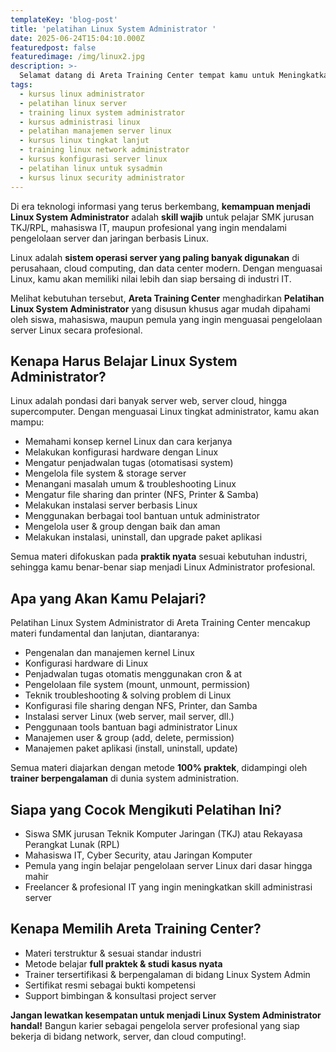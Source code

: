 ```yaml
---
templateKey: 'blog-post'
title: 'pelatihan Linux System Administrator '
date: 2025-06-24T15:04:10.000Z
featuredpost: false
featuredimage: /img/linux2.jpg
description: >-
  Selamat datang di Areta Training Center tempat kamu untuk Meningkatkan Skill bukan hanya dibidang IT tapi juga Bisnis Digital dengan Metode Full Praktek! Dunia IT terus berkembang, dan keahlian yang kamu miliki hari ini menentukan masa depan kariermu.
tags:
  - kursus linux administrator
  - pelatihan linux server
  - training linux system administrator
  - kursus administrasi linux
  - pelatihan manajemen server linux
  - kursus linux tingkat lanjut
  - training linux network administrator
  - kursus konfigurasi server linux
  - pelatihan linux untuk sysadmin
  - kursus linux security administrator
---
```



Di era teknologi informasi yang terus berkembang, **kemampuan menjadi Linux System Administrator** adalah **skill wajib** untuk pelajar SMK jurusan TKJ/RPL, mahasiswa IT, maupun profesional yang ingin mendalami pengelolaan server dan jaringan berbasis Linux.

Linux adalah **sistem operasi server yang paling banyak digunakan** di perusahaan, cloud computing, dan data center modern. Dengan menguasai Linux, kamu akan memiliki nilai lebih dan siap bersaing di industri IT.

Melihat kebutuhan tersebut, **Areta Training Center** menghadirkan **Pelatihan Linux System Administrator** yang disusun khusus agar mudah dipahami oleh siswa, mahasiswa, maupun pemula yang ingin menguasai pengelolaan server Linux secara profesional.

## Kenapa Harus Belajar Linux System Administrator?
Linux adalah pondasi dari banyak server web, server cloud, hingga supercomputer. Dengan menguasai Linux tingkat administrator, kamu akan mampu:
*  Memahami konsep kernel Linux dan cara kerjanya
*  Melakukan konfigurasi hardware dengan Linux
*  Mengatur penjadwalan tugas (otomatisasi system)
*  Mengelola file system & storage server
*  Menangani masalah umum & troubleshooting Linux
*  Mengatur file sharing dan printer (NFS, Printer & Samba)
*  Melakukan instalasi server berbasis Linux
*  Menggunakan berbagai tool bantuan untuk administrator
*  Mengelola user & group dengan baik dan aman
*  Melakukan instalasi, uninstall, dan upgrade paket aplikasi

Semua materi difokuskan pada **praktik nyata** sesuai kebutuhan industri, sehingga kamu benar-benar siap menjadi Linux Administrator profesional.

## Apa yang Akan Kamu Pelajari?
Pelatihan Linux System Administrator di Areta Training Center mencakup materi fundamental dan lanjutan, diantaranya:

*  Pengenalan dan manajemen kernel Linux
*  Konfigurasi hardware di Linux
*  Penjadwalan tugas otomatis menggunakan cron & at
*  Pengelolaan file system (mount, unmount, permission)
*  Teknik troubleshooting & solving problem di Linux
*  Konfigurasi file sharing dengan NFS, Printer, dan Samba
*  Instalasi server Linux (web server, mail server, dll.)
*  Penggunaan tools bantuan bagi administrator Linux
*  Manajemen user & group (add, delete, permission)
*  Manajemen paket aplikasi (install, uninstall, update)

Semua materi diajarkan dengan metode **100% praktek**, didampingi oleh **trainer berpengalaman** di dunia system administration.

## Siapa yang Cocok Mengikuti Pelatihan Ini?
*  Siswa SMK jurusan Teknik Komputer Jaringan (TKJ) atau Rekayasa Perangkat Lunak (RPL)
*  Mahasiswa IT, Cyber Security, atau Jaringan Komputer
*  Pemula yang ingin belajar pengelolaan server Linux dari dasar hingga mahir
*  Freelancer & profesional IT yang ingin meningkatkan skill administrasi server

## Kenapa Memilih Areta Training Center?
*  Materi terstruktur & sesuai standar industri
*  Metode belajar **full praktek & studi kasus nyata**
* Trainer tersertifikasi & berpengalaman di bidang Linux System Admin
*  Sertifikat resmi sebagai bukti kompetensi
* Support bimbingan & konsultasi project server

**Jangan lewatkan kesempatan untuk menjadi Linux System Administrator handal!**
Bangun karier sebagai pengelola server profesional yang siap bekerja di bidang network, server, dan cloud computing!.


